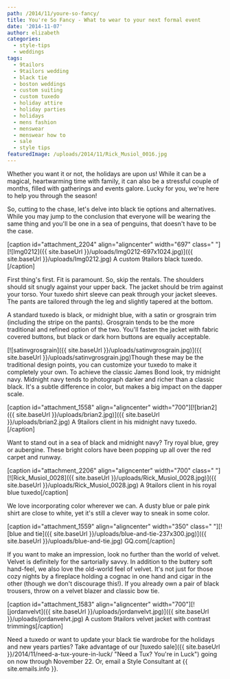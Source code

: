 ```yaml
---
path: /2014/11/youre-so-fancy/
title: You're So Fancy - What to wear to your next formal event
date: '2014-11-07'
author: elizabeth
categories:
  - style-tips
  - weddings
tags:
  - 9tailors
  - 9tailors wedding
  - black tie
  - boston weddings
  - custom suiting
  - custom tuxedo
  - holiday attire
  - holiday parties
  - holidays
  - mens fashion
  - menswear
  - menswear how to
  - sale
  - style tips
featuredImage: /uploads/2014/11/Rick_Musiol_0016.jpg
---
```

Whether you want it or not, the holidays are upon us! While it can be a magical, heartwarming time with family, it can also be a stressful couple of months, filled with gatherings and events galore. Lucky for you, we're here to help you through the season!

So, cutting to the chase, let's delve into black tie options and alternatives. While you may jump to the conclusion that everyone will be wearing the same thing and you'll be one in a sea of penguins, that doesn't have to be the case.

\[caption id="attachment\_2204" align="aligncenter" width="697" class=" "\][![Img0212]({{ site.baseUrl }}/uploads/Img0212-697x1024.jpg)]({{ site.baseUrl }}/uploads/Img0212.jpg) A custom 9tailors black tuxedo.\[/caption\]

First thing's first. Fit is paramount. So, skip the rentals. The shoulders should sit snugly against your upper back. The jacket should be trim against your torso. Your tuxedo shirt sleeve can peak through your jacket sleeves. The pants are tailored through the leg and slightly tapered at the bottom.

A standard tuxedo is black, or midnight blue, with a satin or grosgrain trim (including the stripe on the pants). Grosgrain tends to be the more traditional and refined option of the two. You'll fasten the jacket with fabric covered buttons, but black or dark horn buttons are equally acceptable.

[![satinvgrosgrain]({{ site.baseUrl }}/uploads/satinvgrosgrain.jpg)]({{ site.baseUrl }}/uploads/satinvgrosgrain.jpg)Though these may be the traditional design points, you can customize your tuxedo to make it completely your own. To achieve the classic James Bond look, try midnight navy. Midnight navy tends to photograph darker and richer than a classic black. It's a subtle difference in color, but makes a big impact on the dapper scale.

\[caption id="attachment\_1558" align="aligncenter" width="700"\][![brian2]({{ site.baseUrl }}/uploads/brian2.jpg)]({{ site.baseUrl }}/uploads/brian2.jpg) A 9tailors client in his midnight navy tuxedo.\[/caption\]

Want to stand out in a sea of black and midnight navy? Try royal blue, grey or aubergine. These bright colors have been popping up all over the red carpet and runway.

\[caption id="attachment\_2206" align="aligncenter" width="700" class=" "\][![Rick_Musiol_0028]({{ site.baseUrl }}/uploads/Rick_Musiol_0028.jpg)]({{ site.baseUrl }}/uploads/Rick_Musiol_0028.jpg) A 9tailors client in his royal blue tuxedo\[/caption\]

We love incorporating color wherever we can. A dusty blue or pale pink shirt are close to white, yet it's still a clever way to sneak in some color.

\[caption id="attachment\_1559" align="aligncenter" width="350" class=" "\][![blue and tie]({{ site.baseUrl }}/uploads/blue-and-tie-237x300.jpg)]({{ site.baseUrl }}/uploads/blue-and-tie.jpg) GQ.com\[/caption\]

If you want to make an impression, look no further than the world of velvet. Velvet is definitely for the sartorially savvy. In addition to the buttery soft hand-feel, we also love the old-world feel of velvet. It's not just for those cozy nights by a fireplace holding a cognac in one hand and cigar in the other (though we don't discourage this!). If you already own a pair of black trousers, throw on a velvet blazer and classic bow tie.

\[caption id="attachment\_1583" align="aligncenter" width="700"\][![jordanvelvt]({{ site.baseUrl }}/uploads/jordanvelvt.jpg)]({{ site.baseUrl }}/uploads/jordanvelvt.jpg) A custom 9tailors velvet jacket with contrast trimmings\[/caption\]

Need a tuxedo or want to update your black tie wardrobe for the holidays and new years parties? Take advantage of our [tuxedo sale]({{ site.baseUrl }}/2014/11/need-a-tux-youre-in-luck/ "Need a Tux? You're in Luck") going on now through November 22. Or, email a Style Consultant at {{ site.emails.info }}.